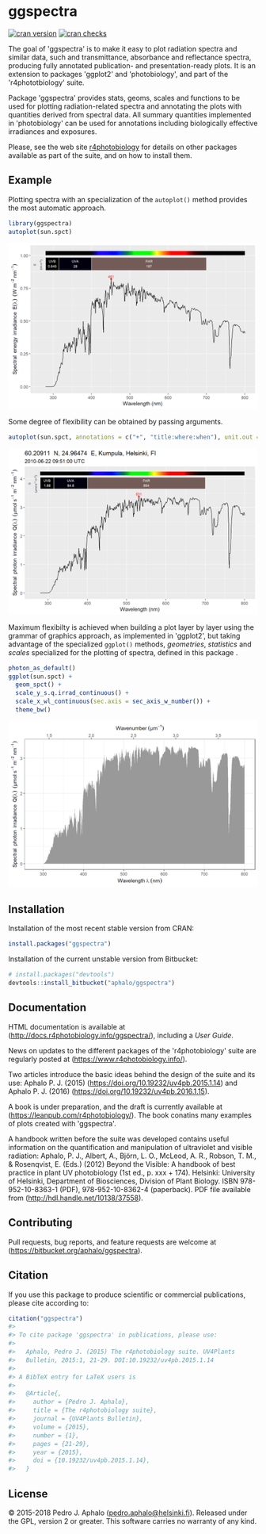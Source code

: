 
<!-- README.md is generated from README.Rmd. Please edit that file -->
ggspectra
=========

[![cran version](https://www.r-pkg.org/badges/version/ggspectra)](https://cran.r-project.org/package=ggspectra) [![cran checks](https://cranchecks.info/badges/worst/ggspectra)](https://cran.r-project.org/web/checks/check_results_ggspectra.html)

The goal of 'ggspectra' is to make it easy to plot radiation spectra and similar data, such and transmittance, absorbance and reflectance spectra, producing fully annotated publication- and presentation-ready plots. It is an extension to packages 'ggplot2' and 'photobiology', and part of the 'r4phototbiology' suite.

Package 'ggspectra' provides stats, geoms, scales and functions to be used for plotting radiation-related spectra and annotating the plots with quantities derived from spectral data. All summary quantities implemented in 'photobiology' can be used for annotations including biologically effective irradiances and exposures.

Please, see the web site [r4photobiology](https://www.r4photobiology.info) for details on other packages available as part of the suite, and on how to install them.

Example
-------

Plotting spectra with an specialization of the `autoplot()` method provides the most automatic approach.

``` r
library(ggspectra)
autoplot(sun.spct)
```

![](man/figures/README-example-1.png)

Some degree of flexibility can be obtained by passing arguments.

``` r
autoplot(sun.spct, annotations = c("+", "title:where:when"), unit.out = "photon")
```

![](man/figures/README-unnamed-chunk-2-1.png)

Maximum flexibilty is achieved when building a plot layer by layer using the grammar of graphics approach, as implemented in 'ggplot2', but taking advantage of the specialized `ggplot()` methods, *geometries*, *statistics* and *scales* specialized for the plotting of spectra, defined in this package .

``` r
photon_as_default()
ggplot(sun.spct) +
  geom_spct() +
  scale_y_s.q.irrad_continuous() +
  scale_x_wl_continuous(sec.axis = sec_axis_w_number()) +
  theme_bw()
```

![](man/figures/README-example2-1.png)

Installation
------------

Installation of the most recent stable version from CRAN:

``` r
install.packages("ggspectra")
```

Installation of the current unstable version from Bitbucket:

``` r
# install.packages("devtools")
devtools::install_bitbucket("aphalo/ggspectra")
```

Documentation
-------------

HTML documentation is available at (<http://docs.r4photobiology.info/ggspectra/>), including a *User Guide*.

News on updates to the different packages of the 'r4photobiology' suite are regularly posted at (<https://www.r4photobiology.info/>).

Two articles introduce the basic ideas behind the design of the suite and its use: Aphalo P. J. (2015) (<https://doi.org/10.19232/uv4pb.2015.1.14>) and Aphalo P. J. (2016) (<https://doi.org/10.19232/uv4pb.2016.1.15>).

A book is under preparation, and the draft is currently available at (<https://leanpub.com/r4photobiology/>). The book conatins many examples of plots created with 'ggspectra'.

A handbook written before the suite was developed contains useful information on the quantification and manipulation of ultraviolet and visible radiation: Aphalo, P. J., Albert, A., Björn, L. O., McLeod, A. R., Robson, T. M., & Rosenqvist, E. (Eds.) (2012) Beyond the Visible: A handbook of best practice in plant UV photobiology (1st ed., p. xxx + 174). Helsinki: University of Helsinki, Department of Biosciences, Division of Plant Biology. ISBN 978-952-10-8363-1 (PDF), 978-952-10-8362-4 (paperback). PDF file available from (<http://hdl.handle.net/10138/37558>).

Contributing
------------

Pull requests, bug reports, and feature requests are welcome at (<https://bitbucket.org/aphalo/ggspectra>).

Citation
--------

If you use this package to produce scientific or commercial publications, please cite according to:

``` r
citation("ggspectra")
#> 
#> To cite package 'ggspectra' in publications, please use:
#> 
#>   Aphalo, Pedro J. (2015) The r4photobiology suite. UV4Plants
#>   Bulletin, 2015:1, 21-29. DOI:10.19232/uv4pb.2015.1.14
#> 
#> A BibTeX entry for LaTeX users is
#> 
#>   @Article{,
#>     author = {Pedro J. Aphalo},
#>     title = {The r4photobiology suite},
#>     journal = {UV4Plants Bulletin},
#>     volume = {2015},
#>     number = {1},
#>     pages = {21-29},
#>     year = {2015},
#>     doi = {10.19232/uv4pb.2015.1.14},
#>   }
```

License
-------

© 2015-2018 Pedro J. Aphalo (<pedro.aphalo@helsinki.fi>). Released under the GPL, version 2 or greater. This software carries no warranty of any kind.
